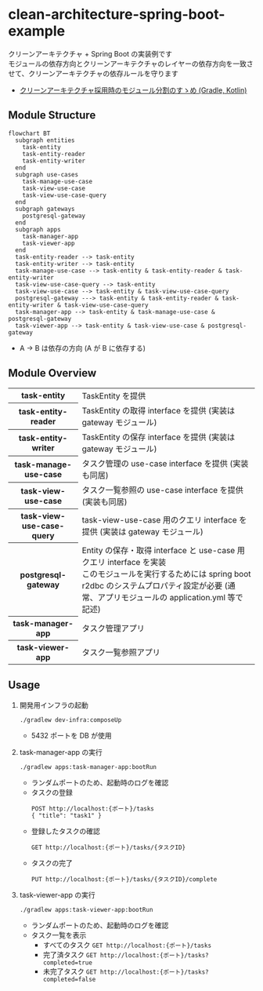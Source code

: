 # clean-architecture-spring-boot-example

クリーンアーキテクチャ + Spring Boot の実装例です  
モジュールの依存方向とクリーンアーキテクチャのレイヤーの依存方向を一致させて、クリーンアーキテクチャの依存ルールを守ります

- [クリーンアーキテクチャ採用時のモジュール分割のすゝめ (Gradle, Kotlin)](https://note.com/pa_tf/n/n0b10d4b98782)

## Module Structure

```mermaid
flowchart BT
  subgraph entities
    task-entity
    task-entity-reader
    task-entity-writer
  end
  subgraph use-cases
    task-manage-use-case
    task-view-use-case
    task-view-use-case-query
  end
  subgraph gateways
    postgresql-gateway
  end
  subgraph apps
    task-manager-app
    task-viewer-app
  end
  task-entity-reader --> task-entity
  task-entity-writer --> task-entity
  task-manage-use-case --> task-entity & task-entity-reader & task-entity-writer
  task-view-use-case-query --> task-entity
  task-view-use-case --> task-entity & task-view-use-case-query
  postgresql-gateway ---> task-entity & task-entity-reader & task-entity-writer & task-view-use-case-query
  task-manager-app --> task-entity & task-manage-use-case & postgresql-gateway
  task-viewer-app --> task-entity & task-view-use-case & postgresql-gateway
```
- A → B は依存の方向 (A が B に依存する)

## Module Overview

<table>
  <tbody>
    <tr>
      <th>task-entity</th>
      <td>TaskEntity を提供</td>
    </tr>
    <tr>
      <th>task-entity-reader</th>
      <td>TaskEntity の取得 interface を提供 (実装は gateway モジュール)</td>
    </tr>
    <tr>
      <th>task-entity-writer</th>
      <td>TaskEntity の保存 interface を提供 (実装は gateway モジュール)</td>
    </tr>
    <tr>
      <th>task-manage-use-case</th>
      <td>タスク管理の use-case interface を提供 (実装も同居)</td>
    </tr>
    <tr>
      <th>task-view-use-case</th>
      <td>タスク一覧参照の use-case interface を提供 (実装も同居)</td>
    </tr>
    <tr>
      <th>task-view-use-case-query</th>
      <td>task-view-use-case 用のクエリ interface を提供 (実装は gateway モジュール)</td>
    </tr>
    <tr>
      <th>postgresql-gateway</th>
      <td>
        Entity の保存・取得 interface と use-case 用クエリ interface を実装<br>
        このモジュールを実行するためには spring boot r2dbc のシステムプロパティ設定が必要 (通常、アプリモジュールの application.yml 等で記述)<br>
      </td>
    </tr>
    <tr>
      <th>task-manager-app</th>
      <td>タスク管理アプリ</td>
    </tr>
    <tr>
      <th>task-viewer-app</th>
      <td>タスク一覧参照アプリ</td>
    </tr>
  </tbody>
</table>

## Usage

1. 開発用インフラの起動
   ```shell
   ./gradlew dev-infra:composeUp
   ```
   - 5432 ポートを DB が使用

2. task-manager-app の実行
   ```shell
   ./gradlew apps:task-manager-app:bootRun
   ```
   - ランダムポートのため、起動時のログを確認
   - タスクの登録
     ```
     POST http://localhost:{ポート}/tasks
     { "title": "task1" }
     ```
   - 登録したタスクの確認
     ```
     GET http://localhost:{ポート}/tasks/{タスクID}
     ```
   - タスクの完了
     ```
     PUT http://localhost:{ポート}/tasks/{タスクID}/complete
     ```

3. task-viewer-app の実行
   ```shell
   ./gradlew apps:task-viewer-app:bootRun
   ```
   - ランダムポートのため、起動時のログを確認
   - タスク一覧を表示
     - すべてのタスク `GET http://localhost:{ポート}/tasks`
     - 完了済タスク `GET http://localhost:{ポート}/tasks?completed=true`
     - 未完了タスク `GET http://localhost:{ポート}/tasks?completed=false`
